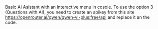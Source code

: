 Basic AI Asistant with an interactive menu in cosole.
To use the option 3 (Questions with AI), you need to create an apikey from this site https://openrouter.ai/qwen/qwen-vl-plus:free/api and replace it an the code.
